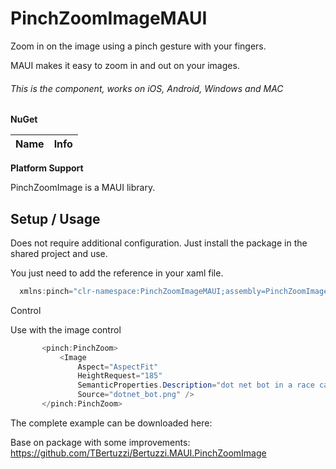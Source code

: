 # PinchZoomImageMAUI

Zoom in on the image using a pinch gesture with your fingers.

MAUI makes it easy to zoom in and out on your images.


 ###### This is the component, works on iOS, Android, Windows and MAC
 
 **NuGet**

|Name|Info|
| ------------------- | ------------------- | 

 
 **Platform Support**

PinchZoomImage is a MAUI library.

## Setup / Usage

Does not require additional configuration. Just install the package in the shared project and use.

You just need to add the reference in your xaml file.

```csharp
  xmlns:pinch="clr-namespace:PinchZoomImageMAUI;assembly=PinchZoomImageMAUI"  
```

Control

Use with the image control

```csharp
       <pinch:PinchZoom>
           <Image
               Aspect="AspectFit"
               HeightRequest="185"
               SemanticProperties.Description="dot net bot in a race car number eight"
               Source="dotnet_bot.png" />
       </pinch:PinchZoom> 
```

The complete example can be downloaded here: 

Base on package with some improvements: https://github.com/TBertuzzi/Bertuzzi.MAUI.PinchZoomImage